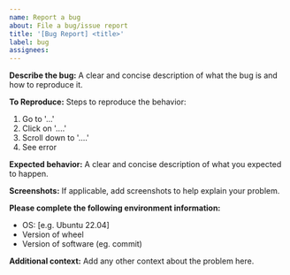 ```yaml
---
name: Report a bug
about: File a bug/issue report
title: '[Bug Report] <title>'
label: bug
assignees: 
---
```


**Describe the bug:**
A clear and concise description of what the bug is and how to reproduce it.

**To Reproduce:**
Steps to reproduce the behavior:
1. Go to '...'
2. Click on '....'
3. Scroll down to '....'
4. See error

**Expected behavior:**
A clear and concise description of what you expected to happen.

**Screenshots:**
If applicable, add screenshots to help explain your problem.

**Please complete the following environment information:**
- OS: [e.g. Ubuntu 22.04]
- Version of wheel 
- Version of software (eg. commit)

**Additional context:**
Add any other context about the problem here.
